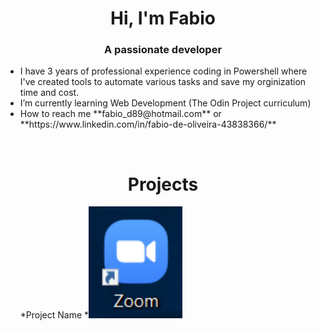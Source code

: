<h1 align="center">Hi, I'm Fabio</h1>
<h3 align="center">A passionate developer</h3>

<ul>
  <li>I have 3 years of professional experience coding in Powershell where I've created tools to automate various tasks and save my orginization time and cost.</li>
  <li>I’m currently learning Web Development (The Odin Project curriculum)</li>
  <li>How to reach me **fabio_d89@hotmail.com** or **https://www.linkedin.com/in/fabio-de-oliveira-43838366/**</li>
</ul>
<br>

<h1 align="center">Projects</h1>

<ul style=list-style: "none">
  *Project Name</h3>
  *<img src="https://github.com/fabiod89/fabiod89/blob/main/Capture.PNG" width=150px height=auto>
</ul>
